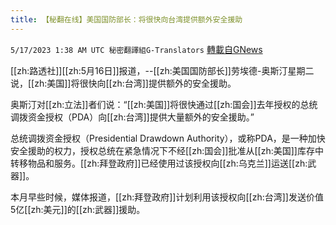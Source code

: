 ```yaml
---
title: 【秘翻在线】美国国防部长：将很快向台湾提供额外安全援助
---
```

`5/17/2023 1:38 AM UTC 秘密翻譯組G-Translators` [轉載自GNews](https://gnews.org/articles/1306456)

[[zh:路透社]][[zh:5月16日]]报道，--[[zh:美国国防部长]]劳埃德\-奥斯汀星期二说，[[zh:美国]]将很快向[[zh:台湾]]提供额外的安全援助。

奥斯汀对[[zh:立法]]者们说：“[[zh:美国]]将很快通过[[zh:国会]]去年授权的总统调拨资金授权（PDA）向[[zh:台湾]]提供大量额外的安全援助。”

总统调拨资金授权（Presidential Drawdown Authority），或称PDA，是一种加快安全援助的权力，授权总统在紧急情况下不经[[zh:国会]]批准从[[zh:美国]]库存中转移物品和服务。[[zh:拜登政府]]已经使用过该授权向[[zh:乌克兰]]运送[[zh:武器]]。

本月早些时候，媒体报道，[[zh:拜登政府]]计划利用该授权向[[zh:台湾]]发送价值5亿[[zh:美元]]的[[zh:武器]]援助。
